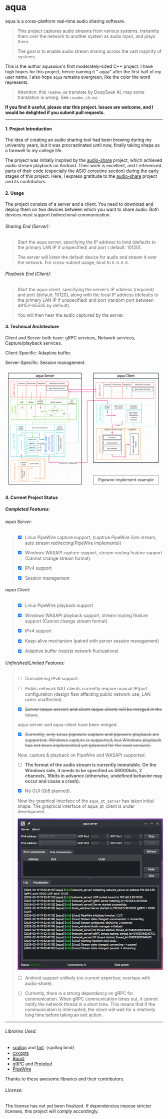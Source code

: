 # aqua

aqua is a cross-platform real-time audio sharing software.

> This project captures audio streams from various systems, transmits them over the network to another system as audio
> input, and plays them.
>
> The goal is to enable audio stream sharing across the vast majority of systems.

This is the author aquawius's first moderately-sized C++ project. I have high hopes for this project, hence naming it "
aqua" after the first half of my user name. I also hope `aqua` remains evergreen, like the color the word represents.

> Attention: this `readme.md` translate by DeepSeek AI, may some translation is wrong. See `readme_zh.md`.

**If you find it useful, please star this project. Issues are welcome, and I would be delighted if you submit pull
requests.**

---

#### 1. Project Introduction

The idea of creating an audio sharing tool had been brewing during my university years, but it was procrastinated until
now, finally taking shape as a farewell to my college life.

The project was initially inspired by the [audio-share](https://github.com/mkckr0/audio-share) project, which achieved
audio stream playback on Android. Their work is excellent, and I referenced parts of their code (especially the ASIO
coroutine section) during the early stages of this project. Here, I express gratitude to
the [audio-share](https://github.com/mkckr0/audio-share) project and its contributors.

#### 2. Usage

The project consists of a server and a client. You need to download and deploy them on two devices between which you
want to share audio. Both devices must support bidirectional communication.

###### Sharing End (Server):

> Start the aqua server, specifying the IP address to bind (defaults to the primary LAN IP if unspecified) and port (
> default: 10120).
>
> The server will listen the default device for audio and stream it over the network. For cross-subnet usage, bind to
`0.0.0.0`.

###### Playback End (Client):

> Start the aqua-client, specifying the server’s IP address (required) and port (default: 10120), along with the local
> IP address (defaults to the primary LAN IP if unspecified) and port (random port between 49152-65535 by default).
>
> You will then hear the audio captured by the server.
>

#### 3. Technical Architecture

Client and Server both have: gRPC services, Network services, Capture/playback services.

Client-Specific: Adaptive buffer.

Server-Specific: Session management.

![image-20250207211847020](./readme.assets/image-20250207211847020.png)

#### 4. Current Project Status

##### Completed Features:

###### aqua Server:

> - [x] Linux PipeWire capture support, (captrue PipeWire Sink stream, auto stream redirecting(PipeWire implements))
>
> - [x] Windows WASAPI capture support, stream routing feature support (Cannot change stream format).
>
> - [x] IPv4 support
>
> - [x] Session management

###### aqua Client:

> - [x] Linux PipeWire playback support
>
> - [x] Windows WASAPI playback support, stream routing feature support (Cannot change stream format).
> 
> - [x] IPv4 support
>
> - [x] Keep-alive mechanism (paired with server session management)
>
> - [x] Adaptive buffer (resists network fluctuations)

###### Unfinished/Limited Features:

> - [ ] Considering IPv6 support.
>
> 
>
> - [ ] Public network NAT clients currently require manual IP/port configuration (design flaw affecting public network use; LAN users unaffected).
>
> 
>
> - [x] ~~Server (aqua-server) and client (aqua-client) will be merged in the future.~~
>
> aqua-server and aqua-client have been merged.
>
> 
> - [x] ~~Currently, only Linux pipewire capture and pipewire playback are supported. Windows capture is supported, but Windows playback has not been implemented yet (planned for the next version).~~
>
> Now, capture & playback on PipeWire and WASAPI supported.
>
>
> - [ ] **The format of the audio stream is currently immutable. On the Windows side, it needs to be specified as 48000bits, 2 channels, 16bits in advance (otherwise, undefined behavior may occur and cause a crash).**
>
>
> - [x] No GUI (Qt6 planned).
>
> Now the graphical interface of the `aqua_qt_server` has taken initial shape. The graphical interface of aqua_qt_client is under development.
> 
> ![image-20250219194114125.png](readme.assets/image-20250219194114125.png)
>
>
> - [ ] Android support unlikely (no current expertise; overlaps with audio-share).
>
>
> - [ ] Currently, there is a strong dependency on gRPC for communication. When gRPC communication times out, it cannot notify the network thread in a short time. This means that if the communication is interrupted, the client will wait for a relatively long time before taking an exit action.
>

---

###### Libraries Used:

- [spdlog](https://github.com/gabime/spdlog) and [fmt](https://github.com/fmtlib/fmt)（spdlog bind）
- [cxxopts](https://github.com/jarro2783/cxxopts)
- [Boost](https://www.boost.org/)
- [gRPC](https://github.com/grpc/grpc) and [Protobuf](https://github.com/protocolbuffers/protobuf)
- [PipeWire](https://www.pipewire.org/)

Thanks to these awesome libraries and their contributors.

###### License:

The license has not yet been finalized. If dependencies impose stricter licenses, this project will comply accordingly.
